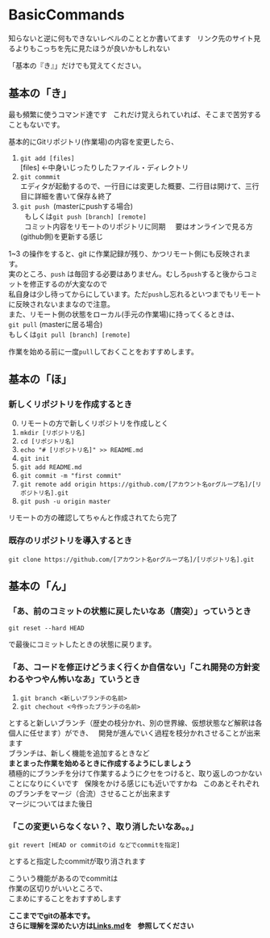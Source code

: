 # BasicCommands  

知らないと逆に何もできないレベルのこととか書いてます  
リンク先のサイト見るよりもこっちを先に見たほうが良いかもしれない  

「基本の『き』」だけでも覚えてください。

## 基本の「き」  
最も頻繁に使うコマンド達です  
これだけ覚えられていれば、そこまで苦労することもないです。

基本的にGitリポジトリ(作業場)の内容を変更したら、  
1. `git add [files]`  
   [files] ←中身いじったりしたファイル・ディレクトリ  
2. `git commmit`  
   エディタが起動するので、一行目には変更した概要、二行目は開けて、三行目に詳細を書いて保存＆終了  
3. `git push`  (masterにpushする場合)  
   もしくは`git push [branch] [remote]`  
   コミット内容をリモートのリポジトリに同期  
   要はオンラインで見る方(github側)を更新する感じ  

1~3 の操作をすると、git に作業記録が残り、かつリモート側にも反映されます。  
実のところ、`push` は毎回する必要はありません。むしろ`push`すると後からコミットを修正するのが大変なので  
私自身は少し待ってからにしています。ただ`push`し忘れるといつまでもリモートに反映されないままなので注意。  
また、リモート側の状態をローカル(手元の作業場)に持ってくるときは、  
`git pull` (masterに居る場合)  
もしくは`git pull [branch] [remote]`  

作業を始める前に一度`pull`しておくことをおすすめします。  

## 基本の「ほ」  
### 新しくリポジトリを作成するとき  
0. リモートの方で新しくリポジトリを作成しとく  
1. `mkdir [リポジトリ名]`  
2. `cd [リポジトリ名]`  
3. `echo "# [リポジトリ名]" >> README.md`  
4. `git init`  
5. `git add README.md`  
6. `git commit -m "first commit"`  
7. `git remote add origin https://github.com/[アカウント名orグループ名]/[リポジトリ名].git`  
8. `git push -u origin master`  

リモートの方の確認してちゃんと作成されてたら完了  

### 既存のリポジトリを導入するとき  

`git clone https://github.com/[アカウント名orグループ名]/[リポジトリ名].git`

## 基本の「ん」  
### 「あ、前のコミットの状態に戻したいなあ（唐突）」っていうとき  
 `git reset --hard HEAD` 
 
 で最後にコミットしたときの状態に戻ります。  
### 「あ、コードを修正けどうまく行くか自信ない」「これ開発の方針変わるやつやん怖いなあ」ていうとき  
 1. `git branch <新しいブランチの名前>`  
 2. `git chechout <今作ったブランチの名前>`  
 
 とすると新しいブランチ（歴史の枝分かれ、別の世界線、仮想状態など解釈は各個人に任せます）ができ、  
 開発が進んでいく過程を枝分かれさせることが出来ます  
 ブランチは、新しく機能を追加するときなど  
 **まとまった作業を始めるときに作成するようにしましょう**   
 積極的にブランチを分けて作業するようにクセをつけると、取り返しのつかないことになりにくいです  
 保険をかける感じにも近いですかね  
 このあとそれぞれのブランチをマージ（合流）させることが出来ます  
 マージについてはまた後日  
  
### 「この変更いらなくない？、取り消したいなあ。。」  
`git revert [HEAD or commitのid などでcommitを指定]`  
    
とすると指定したcommitが取り消されます  
    
こういう機能があるのでcommitは  
作業の区切りがいいところで、  
こまめにすることをおすすめします  

**ここまででgitの基本です。**  
**さらに理解を深めたい方は[Links.md](https://github.com/tanacchi/GitLesson/blob/master/Links.md)を**  
**参照してください**  
